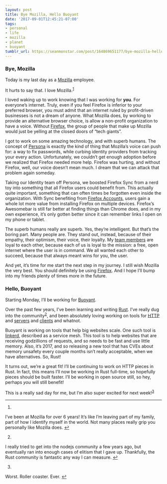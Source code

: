 ```yaml
---
layout: post
title: Bye Mozilla, Hello Buoyant
date: '2017-09-01T12:45:21-07:00'
tags:
- personal
- life
- mozilla
- planet
- buoyant
tumblr_url: https://seanmonstar.com/post/164869651177/bye-mozilla-hello-bouyant
---
```

### Bye, Mozilla

Today is my last day as a [Mozilla](https://mozilla.org) employee.

It hurts to say that. I love Mozilla.<sup id="fnref:1"><a href="#fn:1" class="footnote-ref" role="doc-noteref">1</a></sup>

I loved waking up to work knowing that I was working for **you**. For everyone’s internet. Truly, even if you feel Firefox is inferior to your preferred browser, you must admit that an internet ruled by profit-driven businesses is not a dream of anyone. What Mozilla does, by working to provide an alternative browser choice, is allow a non-profit organization to have a voice. Without [Firefox](https://firefox.com), the group of people that make up Mozilla would just be yelling at the closed doors of “tech giants”.

I got to work on some amazing technology, and with superb humans. The concept of [Persona](https://developer.mozilla.org/en-US/docs/Archive/Mozilla/Persona) is exactly the kind of thing that Mozilla’s voice can push for: a way to fix passwords, while curbing identity providers from tracking your every action. Unfortunately, we couldn’t get enough adoption before we realized that Firefox needed more help. Firefox was hurting, and without Firefox, well, our voice doesn’t mean much. I dream that we can attack that problem again someday.

Taking our Identity team off Persona, we boosted Firefox Sync from a nerd toy into something that all Firefox users could benefit from. This actually quite important, something that can often times be forgotten even inside the organization. With Sync benefiting from [Firefox Accounts](https://accounts.firefox.com), users gain a whole lot more value from installing Firefox on multiple devices. Firefox’s Awesomebar is still far better at finding things than Chrome does, and in my own experience, it’s only gotten better since it can remember links I open on my phone or tablet.

The superb humans really are superb. Yes, they’re intelligent. But that’s the boring part. Many people are. They stand out, instead, because of their empathy, their optimism, their voice, their loyalty. My [team members](http://fxa.readthedocs.io/en/latest/#people-and-places) are loyal to each other, because each of us is loyal to the mission: a free, open internet where the user is in command. We all wanted each other to succeed, because that always meant wins for you, the user.

And yet, it’s time for me start the next step in my journey. I still wish Mozilla the very best. You should definitely be using [Firefox](https://firefox.com). And I hope I’ll bump into my friends plenty of times more in the future.

### Hello, Buoyant

Starting Monday, I’ll be working for [Buoyant](https://buoyant.io).

Over the past few years, I’ve been learning and writing [Rust](https://www.rust-lang.org). I’ve really dug into the community<sup id="fnref:2"><a href="#fn:2" class="footnote-ref" role="doc-noteref">2</a></sup>, and been absolutely loving working on tools for [HTTP](https://github.com/carllerche/http) and [servers](https://hyper.rs) and [clients](https://github.com/seanmonstar/reqwest) and whatnot.

Buoyant is working on tools that help big websites scale. One such tool is [linkerd](https://linkerd.io), described as a service mesh. This tool is to help websites that are receiving godzillions of requests, and so needs to be fast and use little memory. Also, it’s 2017, and so releasing a new tool that has CVEs about memory unsafety every couple months isn’t really acceptable, when we have alternatives. So, Rust!

It turns out, we’re a great fit! I’ll be continuing to work on HTTP pieces in Rust. In fact, this means I’ll now be working in Rust full-time, so hopefully pieces should be built faster. I’ll be working in open source still, so hey, perhaps _you_ will still benefit!

This is a really sad day for me, but I’m also super excited for next week!<sup id="fnref:3"><a href="#fn:3" class="footnote-ref" role="doc-noteref">3</a></sup>

* * *

1. 

I’ve been at Mozilla for over 6 years! It’s like I’m leaving part of my family, part of how I identify myself in the world. Not many places really grip you personally like Mozilla does.&nbsp;[↩︎](#fnref:1)

2. 

I really tried to get into the nodejs community a few years ago, but eventually ran into enough cases of elitism that I gave up. Thankfully, the Rust community is fantastic any way I can measure.&nbsp;[↩︎](#fnref:2)

3. 

Worst. Roller coaster. Ever.&nbsp;[↩︎](#fnref:3)

